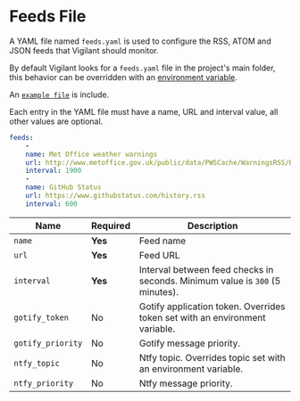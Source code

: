 # Feeds File

A YAML file named `feeds.yaml` is used to configure the RSS, ATOM and JSON feeds that Vigilant should monitor.

By default Vigilant looks for a `feeds.yaml` file in the project's main folder, this behavior can be overridden with an [environment variable](configuration.md#feeds-file).

An [`example file`](../feeds.example.yaml) is include.

Each entry in the YAML file must have a name, URL and interval value, all other values are optional.

```YAML
feeds:
    -
	name: Met Office weather warnings
	url: http://www.metoffice.gov.uk/public/data/PWSCache/WarningsRSS/Region/UK
	interval: 1900
    -
	name: GitHub Status
	url: https://www.githubstatus.com/history.rss
	interval: 600
```

| Name              | Required | Description                                                                   |
| ----------------- | -------- | ----------------------------------------------------------------------------- |
| `name`      		| **Yes**  | Feed name                                                                     |
| `url`       		| **Yes**  | Feed URL                                                                      |
| `interval`        | **Yes**  | Interval between feed checks in seconds. Minimum  value is `300` (5 minutes). |
| `gotify_token`    | No       | Gotify application token. Overrides token set with an environment variable.   |
| `gotify_priority` | No       | Gotify message priority.                                                      |
| `ntfy_topic`      | No       | Ntfy topic. Overrides topic set with an environment variable.                 |
| `ntfy_priority`   | No       | Ntfy message priority.                                                        |

